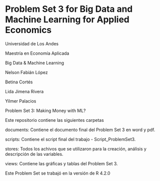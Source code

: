 # Problem Set 3 for Big Data and Machine Learning for Applied Economics

Universidad de Los Andes

Maestría en Economía Aplicada

Big Data & Machine Learning 

Nelson Fabián López 

Betina Cortés 

Lida Jimena Rivera

Yilmer Palacios 


Problem Set 3: Making Money with ML?


Este repositorio contiene las siguientes carpetas

documents: Contiene el documento final del Problem Set 3 en word y pdf.

scripts: Contiene el script final del trabajo - Script_ProblemSet3.

stores: Todos los achivos que se utilizaron para la creación, análisis y descripción de las variables. 

views: Contiene las gráficas y tablas del Problem Set 3. 

Este Problem Set se trabajó en la versión de R 4.2.0

